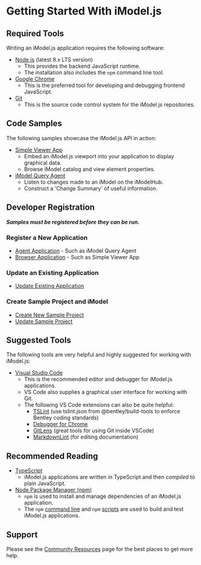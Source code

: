 # Getting Started With iModel.js

## Required Tools

Writing an iModel.js application requires the following software:

- [Node.js](https://nodejs.org/) (latest 8.x LTS version)
  - This provides the backend JavaScript runtime.
  - The installation also includes the `npm` command line tool.
- [Google Chrome](https://www.google.com/chrome/)
  - This is the preferred tool for developing and debugging frontend JavaScript.
- [Git](https://git-scm.com/downloads)
  - This is the source code control system for the iModel.js repositories.

## Code Samples

The following samples showcase the iModel.js API in action:

- [Simple Viewer App](https://github.com/imodeljs/simple-viewer-app)
  - Embed an iModel.js viewport into your application to display graphical data.
  - Browse iModel catalog and view element properties.
- [iModel Query Agent](https://github.com/imodeljs/imodel-query-agent)
  - Listen to changes made to an iModel on the iModelHub.
  - Construct a 'Change Summary' of useful information.

## Developer Registration
**_Samples must be registered before they can be run._**
### Register a New Application
- [Agent Application](./agent-application.md) - Such as iModel Query Agent
- [Browser Application](./spa-application.md) - Such as Simple Viewer App

### Update an Existing Application
- [Update Existing Application](./update-application.md)

### Create Sample Project and iModel
- [Create New Sample Project](./sample-project.md)
- [Update Sample Project](./update-project.md)

## Suggested Tools

The following tools are very helpful and highly suggested for working with iModel.js:

- [Visual Studio Code](https://code.visualstudio.com/)
  - This is the recommended editor and debugger for iModel.js applications.
  - VS Code also supplies a graphical user interface for working with Git.
  - The following VS Code extensions can also be quite helpful:
    - [TSLint](https://marketplace.visualstudio.com/items?itemName=eg2.tslint) (use tslint.json from @bentley/build-tools to enforce Bentley coding standards)
    - [Debugger for Chrome](https://marketplace.visualstudio.com/items?itemName=msjsdiag.debugger-for-chrome)
    - [GitLens](https://marketplace.visualstudio.com/items?itemName=eamodio.gitlens) (great tools for using Git inside VSCode)
    - [MarkdownLint](https://marketplace.visualstudio.com/items?itemName=DavidAnson.vscode-markdownlint) (for editing documentation)

## Recommended Reading

- [TypeScript](http://www.typescriptlang.org/)
  - iModel.js applications are written in TypeScript and then _compiled_ to plain JavaScript.
- [Node Package Manager (npm)](https://www.npmjs.com/)
  - `npm` is used to install and manage dependencies of an iModel.js application.
  - The `npm` [command line](https://docs.npmjs.com/cli/npm) and `npm` [scripts](https://docs.npmjs.com/misc/scripts) are used to build and test iModel.js applications.

## Support

Please see the [Community Resources](../learning/CommunityResources.md) page for the best places to get more help.
